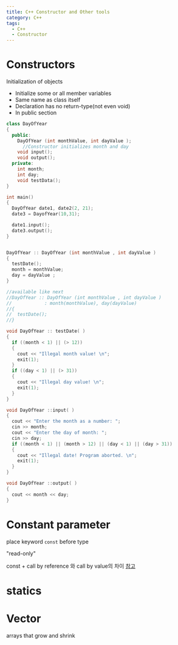 ```yaml
---
title: C++ Constructor and Other tools
category: C++
tags:
  - C++
  - Constructor
---
```


# Constructors

Initialization of objects  

- Initialize some or all member variables
- Same name as class itself
- Declaration has no return-type(not even void)
- In public section

~~~c++
class DayOfYear
{
  public: 
    DayOfYear (int monthValue, int dayValue );
      //Constructor initializes month and day 
    void input();
    void output();
  private:
    int month;
    int day;
    void testData();
}

int main()
{
  DayOfYear date1, date2(2, 21);
  date3 = DayofYear(10,31);

  date1.input();
  date3.output();
}


DayOfYear :: DayOfYear (int monthValue , int dayValue )
{
  testDate();
  month = monthValue;
  day = dayValue ;
}

//available like next
//DayOfYear :: DayOfYear (int monthValue , int dayValue )
//            : month(monthValue), day(dayValue)
//{
//  testDate();
//}

void DayOfYear :: testDate( )
{
  if ((month < 1) || (> 12))
  {
    cout << "Illegal month value! \n";
    exit(1);
  }
  if ((day < 1) || (> 31))
  {
    cout << "Illegal day value! \n";
    exit(1);
  }
}

void DayOfYear ::input( )
{
  cout << "Enter the month as a number: ";
  cin >> month;
  cout << "Enter the day of month: ";
  cin >> day;
  if ((month < 1) || (month > 12) || (day < 1) || (day > 31))
  {
    cout << "Illegal date! Program aborted. \n";
    exit(1);
  }
}

void DayOfYear ::output( )
{
  cout << month << day;
}
~~~

# Constant parameter

place keyword `const` before type

"read-only"



const + call by reference 와 call by value의 차이
[참고](https://hashcode.co.kr/questions/2212/c-const-reference-%EB%B3%80%EC%88%98%EC%99%80-%EA%B7%B8%EB%83%A5-%EB%B3%80%EC%88%98%EC%9D%98-%EC%B0%A8%EC%9D%B4%EC%A0%90)

# statics

# Vector

arrays that grow and shrink

